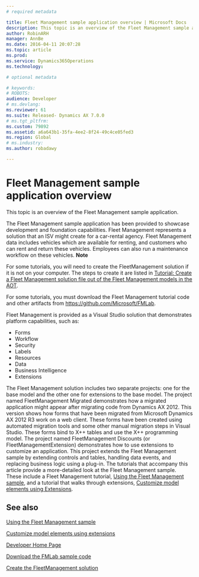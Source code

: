 ```yaml
---
# required metadata

title: Fleet Management sample application overview | Microsoft Docs
description: This topic is an overview of the Fleet Management sample application.
author: RobinARH
manager: AnnBe
ms.date: 2016-04-11 20:07:28
ms.topic: article
ms.prod: 
ms.service: Dynamics365Operations
ms.technology: 

# optional metadata

# keywords: 
# ROBOTS: 
audience: Developer
# ms.devlang: 
ms.reviewer: 61
ms.suite: Released- Dynamics AX 7.0.0
# ms.tgt_pltfrm: 
ms.custom: 79892
ms.assetid: a6a643b1-35fa-4ee2-8f24-49c4ce05fed3
ms.region: Global
# ms.industry: 
ms.author: robadawy

---
```


# Fleet Management sample application overview

This topic is an overview of the Fleet Management sample application.

The Fleet Management sample application has been provided to showcase development and foundation capabilities. Fleet Management represents a solution that an ISV might create for a car-rental agency. Fleet Management data includes vehicles which are available for renting, and customers who can rent and return these vehicles. Employees can also run a maintenance workflow on these vehicles. **Note**

For some tutorials, you will need to create the FleetManagement solution if it is not on your computer. The steps to create it are listed in [Tutorial: Create a Fleet Management solution file out of the Fleet Management models in the AOT](https://community.dynamics.com/ax/b/newdynamicsax/archive/2016/05/19/tutorial-create-a-fleet-management-solution-file-out-of-the-fleet-management-models-in-the-aot).

For some tutorials, you must download the Fleet Management tutorial code and other artifacts from <https://github.com/Microsoft/FMLab>.

Fleet Management is provided as a Visual Studio solution that demonstrates platform capabilities, such as:

-   Forms
-   Workflow
-   Security
-   Labels
-   Resources
-   Data
-   Business Intelligence
-   Extensions

The Fleet Management solution includes two separate projects: one for the base model and the other one for extensions to the base model. The project named FleetManagement Migrated demonstrates how a migrated application might appear after migrating code from Dynamics AX 2012. This version shows how forms that have been migrated from Microsoft Dynamics AX 2012 R3 work on a web client. These forms have been created using automated migration tools and some other manual migration steps in Visual Studio. These forms bind to X++ tables and use the X++ programming model. The project named FleetManagement Discounts (or FleetManagementExtension) demonstrates how to use extensions to customize an application. This project extends the Fleet Management sample by extending controls and tables, handling data events, and replacing business logic using a plug-in. The tutorials that accompany this article provide a more-detailed look at the Fleet Management sample. These include a Fleet Management tutorial, [Using the Fleet Management sample](https://docs.microsoft.com/en-us/dynamics365/operations/dev-itpro/dev-tools/using-the-fleet-management-sample), and a tutorial that walks through extensions, [Customize model elements using Extensions](https://docs.microsoft.com/en-us/dynamics365/operations/dev-itpro/extensions-overlayering/customize-model-elements-using-extensions).

See also
--------

[Using the Fleet Management sample](https://docs.microsoft.com/en-us/dynamics365/operations/dev-itpro/dev-tools/using-the-fleet-management-sample)

[Customize model elements using extensions](http://ax.help.dynamics.com/en/wiki/customize-model-elements-using-extensions-2/)

[Developer Home Page](https://docs.microsoft.com/en-us/dynamics365/operations/dev-itpro/get-started/technical-concepts-guide)

[Download the FMLab sample code](https://github.com/Microsoft/FMLab)

[Create the FleetManagement solution](https://community.dynamics.com/ax/b/newdynamicsax/archive/2016/05/19/tutorial-create-a-fleet-management-solution-file-out-of-the-fleet-management-models-in-the-aot)

